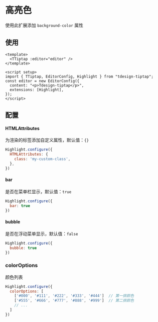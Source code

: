 # 高亮色

使用此扩展添加 `background-color` 属性

## 使用

``` vue
<template>
  <TTiptap :editor="editor" />
</template>

<script setup>
import { TTiptap, EditorConfig, Highlight } from "tdesign-tiptap";
const editor = new EditorConfig({
  content: "<p>Tdesign-tiptap</p>",
  extensions: [Highlight],
});
</script>
```
## 配置

#### HTMLAttributes

为渲染的标签添加自定义属性，默认值：`{}`

```js
Highlight.configure({
  HTMLAttributes: {
    class: 'my-custom-class',
  },
})
```

#### bar

是否在菜单栏显示，默认值：`true`

```js
Highlight.configure({
  bar: true
})
```

#### bubble

是否在浮动菜单显示，默认值：`false`

```js
Highlight.configure({
  bubble: true
})
```

### colorOptions

颜色列表

```js
Highlight.configure({
  colorOptions: [
    ['#000', '#111', '#222', '#333', '#444']  // 第一排颜色
    ['#555', '#666', '#777', '#888', '#999']  // 第二排颜色
    // ... 
  ]
})
```
